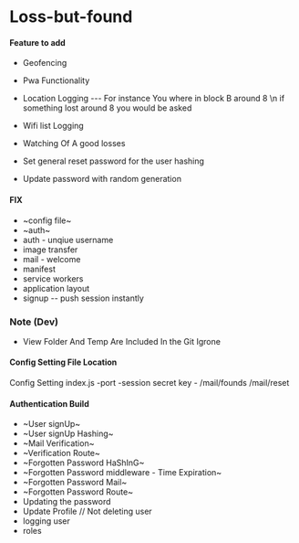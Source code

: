 # Loss-but-found


#### Feature to add 
* Geofencing 
* Pwa Functionality 
* Location Logging --- For instance You where in block B around 8 \n if something lost around 8  you would be asked 

* Wifi list Logging 
* Watching Of A good losses
* Set general reset password for the user hashing 
* Update password with random generation 


#### FIX 
* ~config file~
* ~auth~
* auth - unqiue username
* image transfer
* mail - welcome
* manifest 
* service workers
* application layout 
* signup -- push session instantly

### Note (Dev)
* View Folder And Temp Are Included In the Git Igrone


#### Config Setting File Location
Config Setting 
index.js -port -session secret key - 
/mail/founds
/mail/reset


#### Authentication Build
* ~User signUp~
* ~User signUp Hashing~
* ~Mail Verification~
* ~Verification Route~
* ~Forgotten Password HaShInG~ 
* ~Forgotten Password middleware - Time Expiration~
* ~Forgotten Password Mail~
* ~Forgotten Password Route~ 
* Updating the password
* Update Profile // Not deleting user 
* logging user 
* roles
